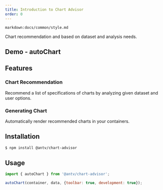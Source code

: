 ```yaml
---
title: Introduction to Chart Advisor
order: 0
---
```


`markdown:docs/common/style.md`

<div class="doc-md">

Chart recommendation and based on dataset and analysis needs.

</div>

## Demo - autoChart

<playground path="chart-advisor/auto-chart/demo/basic.ts"></playground>

## Features

### Chart Recommendation

Recommend a list of specifications of charts by analyzing given dataset and user options.

### Generating Chart

Automatically render recommended charts in your containers.

## Installation

```bash
$ npm install @antv/chart-advisor
```

## Usage

```js
import { autoChart } from '@antv/chart-advisor';

autoChart(container, data, {toolbar: true, development: true});
```

</div>
